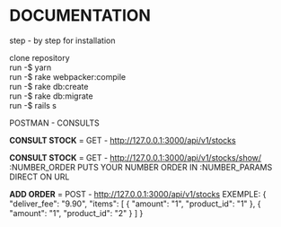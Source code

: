 # DOCUMENTATION

 step - by step for installation

 clone repository <br>
 run -$ yarn <br>
 run -$ rake webpacker:compile <br>
 run -$ rake db:create <br>
 run -$ rake db:migrate <br>
 run -$ rails s

POSTMAN - CONSULTS

<b>CONSULT STOCK</b> = GET - http://127.0.0.1:3000/api/v1/stocks 

<b>CONSULT STOCK</b> = GET - http://127.0.0.1:3000/api/v1/stocks/show/ :NUMBER_ORDER 
PUTS YOUR NUMBER ORDER IN :NUMBER_PARAMS DIRECT ON URL

<b>ADD ORDER</b>     = POST - http://127.0.0.1:3000/api/v1/stocks 
EXEMPLE:
{
  "deliver_fee": "9.90", 
  "items": [
        {
        "amount":     "1",
        "product_id": "1"
        },
        {
        "amount":     "1",
        "product_id": "2"
        }
  ]
}

